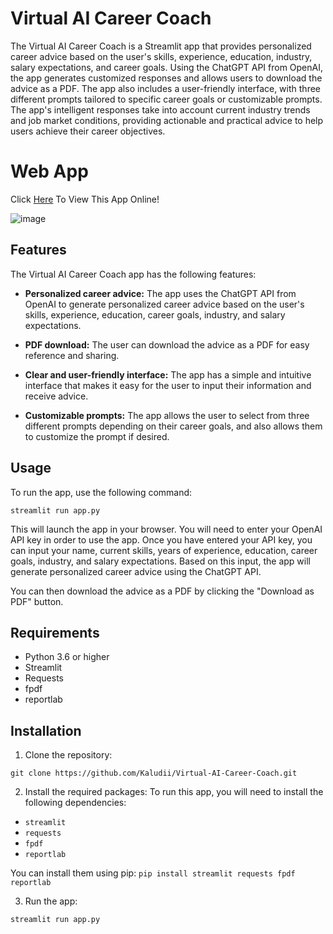 
# Virtual AI Career Coach

The Virtual AI Career Coach is a Streamlit app that provides personalized career advice based on the user's skills, experience, education, industry, salary expectations, and career goals. Using the ChatGPT API from OpenAI, the app generates customized responses and allows users to download the advice as a PDF. The app also includes a user-friendly interface, with three different prompts tailored to specific career goals or customizable prompts. The app's intelligent responses take into account current industry trends and job market conditions, providing actionable and practical advice to help users achieve their career objectives.

# Web App
Click [Here](https://huggingface.co/spaces/Kaludi/Virtual-AI-Career-Coach_App "Here") To View This App Online!

![image](https://user-images.githubusercontent.com/63890666/224466359-9b3450c4-7128-4feb-80ef-f3fda186fda8.png)


## Features

The Virtual AI Career Coach app has the following features:

-   **Personalized career advice:** The app uses the ChatGPT API from OpenAI to generate personalized career advice based on the user's skills, experience, education, career goals, industry, and salary expectations.
    
-   **PDF download:** The user can download the advice as a PDF for easy reference and sharing.
        
-   **Clear and user-friendly interface:** The app has a simple and intuitive interface that makes it easy for the user to input their information and receive advice.
    
-   **Customizable prompts:** The app allows the user to select from three different prompts depending on their career goals, and also allows them to customize the prompt if desired.

## Usage

To run the app, use the following command:

`streamlit run app.py` 

This will launch the app in your browser. You will need to enter your OpenAI API key in order to use the app. Once you have entered your API key, you can input your name, current skills, years of experience, education, career goals, industry, and salary expectations. Based on this input, the app will generate personalized career advice using the ChatGPT API.

You can then download the advice as a PDF by clicking the "Download as PDF" button.

## Requirements

-   Python 3.6 or higher
-   Streamlit
-   Requests
-   fpdf
-   reportlab

## Installation

1.  Clone the repository:

`git clone https://github.com/Kaludii/Virtual-AI-Career-Coach.git` 

2.  Install the required packages:
To run this app, you will need to install the following dependencies:

-   `streamlit`
-   `requests`
-   `fpdf`
-   `reportlab`

You can install them using pip:
`pip install streamlit requests fpdf reportlab` 

3.  Run the app:

`streamlit run app.py`
